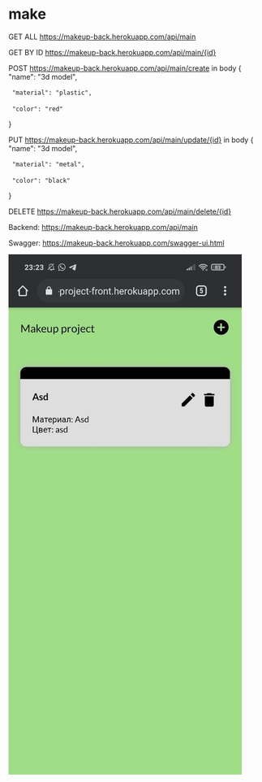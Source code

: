 # make
GET ALL
https://makeup-back.herokuapp.com/api/main

GET BY ID
https://makeup-back.herokuapp.com/api/main/{id}

POST
https://makeup-back.herokuapp.com/api/main/create
in body 
{
     "name": "3d model",
    
     "material": "plastic",
    
     "color": "red"
}

PUT
https://makeup-back.herokuapp.com/api/main/update/{id}
in body
{
     "name": "3d model",
    
     "material": "metal",
    
     "color": "black"
}

DELETE
https://makeup-back.herokuapp.com/api/main/delete/{id}

 Backend:
https://makeup-back.herokuapp.com/api/main

Swagger:
https://makeup-back.herokuapp.com/swagger-ui.html


![alt text](screenshots/gigi.png)
